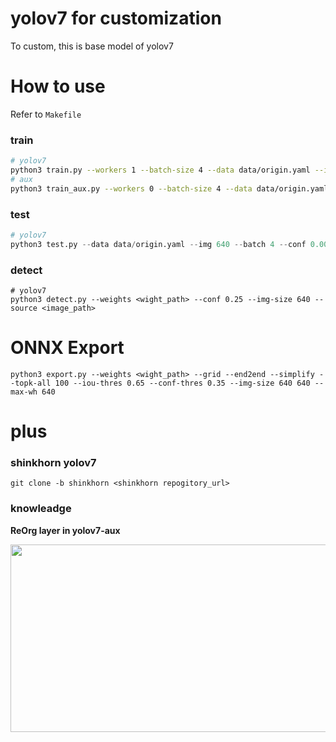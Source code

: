 # yolov7 for customization
To custom, this is base model of yolov7

# How to use

Refer to <code>Makefile</code>

### train
```bash
# yolov7
python3 train.py --workers 1 --batch-size 4 --data data/origin.yaml --img 640 640 --mtype yolov7 --cfg cfg/training/yolov7.yaml --weights '' --name yolov7 --hyp data/hyp.scratch.p5.yaml
# aux
python3 train_aux.py --workers 0 --batch-size 4 --data data/origin.yaml --img 640 640 --mtype yolov7_aux --cfg cfg/training/yolov7-w6.yaml --weights '' --name yolov7-w6 --hyp data/hyp.scratch.p6.yaml
```

### test
```python
# yolov7
python3 test.py --data data/origin.yaml --img 640 --batch 4 --conf 0.001 --iou 0.65 --device 0 --weights <wight_path> --name yolov7_640_val
```

### detect
```
# yolov7
python3 detect.py --weights <wight_path> --conf 0.25 --img-size 640 --source <image_path>
```

# ONNX Export

```
python3 export.py --weights <wight_path> --grid --end2end --simplify --topk-all 100 --iou-thres 0.65 --conf-thres 0.35 --img-size 640 640 --max-wh 640
```

# plus
### shinkhorn yolov7
```
git clone -b shinkhorn <shinkhorn repogitory_url>
```

### knowleadge
<b>ReOrg layer in yolov7-aux</b>

<img src="https://user-images.githubusercontent.com/48679574/200152880-9e9d5557-b2d6-4418-8774-63e96d02dd45.png" width="800" height="300"/>
